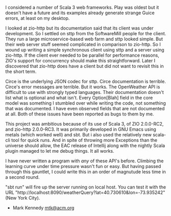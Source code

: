 I considered a number of Scala 3 web frameworks.  Play was oldest but
it doesn't have a future and its examples already generate strange
Guice errors, at least on my desktop.

I looked at zio-http but its documentation said that its client was
under development.  So I settled on sttp from the SoftwareMill people
for the client.  They run a large microservice-based web farm and sttp
looked simple.  But their web server stuff seemed complicated in
comparison to zio-http.  So I wound up writing a simple synchronous
client using sttp and a server using zio-http.  If the client ever
needed to be parallel for performance reasons, ZIO's support for
concurrency should make this straightforward.  Later I discovered that
zio-http does have a client but did not want to revisit this in the
short term.

Circe is the underlying JSON codec for sttp.  Circe documentation is
terrible.  Circe's error messages are terrible.  But it works.  The
OpenWeather API is difficult to use with strongly typed languages.
Their documentation doesn't list what is optional and what isn't.
Every Option[Blah] field in the core model was something I stumbled
over while writing the code, not something that was documented.  I
have even observed fields that are not documented at all.  Both of
these issues have been reported as bugs to them by
me.

This project was ambitious because of its use of Scala 3, of ZIO
2.0.0-RC2, and zio-http 2.0.0-RC3.  It was primarily developed in GNU
Emacs using metals (which worked well) and sbt.  But i also used the
relatively new scala-cli tool for quick runs.  And in spite of
throwing more Exceptions than the universe should allow, the EAC
release of Intellij along with the nightly Scala plugin managed to let
me debug things.  It all works.

I have never written a program with *any* of these API's before.
Climbing the learning curve under time pressure wasn't fun or easy.
But having passed through this gauntlet, I could write this in an
order of magnutude less time in a second round.

"sbt run" will fire up the server running on local host.  You can test
it with the URL
"http://localhost:8090/weatherQuery?lat=40.730610&lon=-73.935242" (New
York City).

- Mark Kennedy
  mtk@acm.org
  
  
